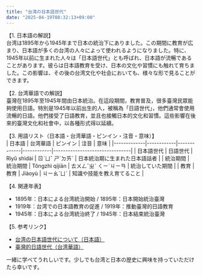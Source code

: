 ```yaml
---
title: "台湾の日本語世代"
date: "2025-04-19T08:32:13+09:00"
---
```


【1. 日本語の解説】  
台湾は1895年から1945年まで日本の統治下にありました。この期間に教育が広まり、日本語が多くの台湾の人々によって使われるようになりました。特に、1945年以前に生まれた人々は「日本語世代」とも呼ばれ、日本語が流暢であることがあります。彼らは日本語教育を受け、日本の文化や習慣にも触れて育ちました。この影響は、その後の台湾文化や社会においても、様々な形で見ることができます。

【2. 台湾華語での解説】  
臺灣在1895年至1945年間由日本統治。在這段期間，教育普及，很多臺灣民眾能夠使用日語。特別是1945年以前出生的人，被稱為「日語世代」，他們通常會使用流暢的日語。他們接受了日語教育，並且也接觸日本的文化和習慣。這些影響在後來的臺灣文化和社會中，以各種形式得以延續。

【3. 用語リスト（日本語・台湾華語・ピンイン・注音・意味）】  
| 日本語         | 台湾華語      | ピンイン       | 注音        | 意味                            |
|-------------|------------|-------------|------------|--------------------------------|
| 日本語世代     | 日語世代     | Rìyǔ shìdài  | ㄖˋㄩˇ ㄕˋㄉㄞˋ | 日本統治期に生まれた日本語話者     |
| 統治期間       | 統治期間     | Tǒngzhì qíjiān | ㄊㄨㄥˇㄓˋ ㄑㄧˊㄐㄧㄢ  | 統治していた期間                  |
| 教育          | 教育        | Jiàoyù      | ㄐㄧㄠˋㄩˋ    | 知識や技能を教え育てること         |

【4. 関連年表】  
- 1895年：日本による台湾統治開始 / 1895年：日本開始統治臺灣  
- 1919年：台湾での日本語教育の促進 / 1919年：推動臺灣的日語教育  
- 1945年：日本による台湾統治終了 / 1945年：日本結束統治臺灣  

【5. 参考リンク】  
- [台湾の日本語世代について（日本語）](https://www.nippon.com/ja/japan-topics/g00937/)  
- [臺灣的日語世代（台湾華語）](https://www.cw.com.tw/article/5110833)

一緒に学べてうれしいです。少しでも台湾と日本の歴史に興味を持っていただけたら幸いです。